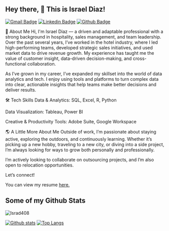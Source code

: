 
## Hey there, 👋 This is Israel Diaz!
[![Gmail Badge](https://img.shields.io/badge/-97diazisrael@gmail.com-c14438?style=flat&logo=Gmail&logoColor=white&link=mailto:97diazisrael@gmail.com)](mailto:97diazisrael@gmail.com) 
[![Linkedin Badge](https://img.shields.io/badge/-linkedin.com/in/israeldiaz408/-0072b1?style=flat&logo=Linkedin&logoColor=white&link=https://www.linkedin.com/in/www.linkedin.com/in/israeldiaz408//)](www.linkedin.com/in/israeldiaz408//) 
[![Github Badge](https://img.shields.io/badge/-Israd408-grey?style=flat&logo=github&logoColor=white&link=https://github.com/Israd408/)](https://www.github.com/Israd408/) <p align='left'>👋 About Me
Hi, I'm Israel Diaz — a driven and adaptable professional with a strong background in hospitality, sales management, and team leadership. Over the past several years, I’ve worked in the hotel industry, where I led high-performing teams, developed strategic sales initiatives, and used market data to drive revenue growth. My experience has taught me the value of customer insight, data-driven decision-making, and cross-functional collaboration.

As I’ve grown in my career, I’ve expanded my skillset into the world of data analytics and tech. I enjoy using tools and platforms to turn complex data into clear, actionable insights that help teams make better decisions and deliver results.

🛠️ Tech Skills
Data & Analytics: SQL, Excel, R, Python

Data Visualization: Tableau, Power BI

Creative & Productivity Tools: Adobe Suite, Google Workspace

🌎 A Little More About Me
Outside of work, I’m passionate about staying active, exploring the outdoors, and continuously learning. Whether it’s picking up a new hobby, traveling to a new city, or diving into a side project, I’m always looking for ways to grow both personally and professionally.

I’m actively looking to collaborate on outsourcing projects, and I’m also open to relocation opportunities.

Let’s connect!</p><p align='left'> You can view my resume <a href='https://docs.google.com/document/d/1UsjrQtXm5P7E0jjsTXqBOwDtLD4J448ANYNoyxj7Avc/edit?usp=sharing ' target=_blank><u>here</u>.</a></p>
## Some of my Github Stats
<p align=left> <img src=https://komarev.com/ghpvc/?username=Israd408 alt=Israd408 /> </p>

[![Github stats](https://github-readme-stats.vercel.app/api?username=Israd408&show_icons=true&include_all_commits=true)](https://github.com/Israd408/github-readme-stats)
[![Top Langs](https://github-readme-stats.vercel.app/api/top-langs/?username=Israd408&layout=compact)](https://github.com/Israd408/github-readme-stats)

